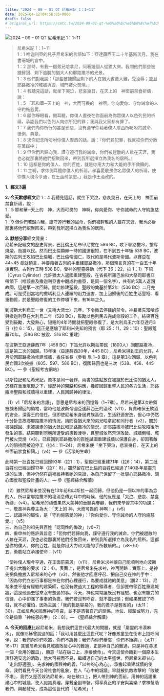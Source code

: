 ```yaml
---
title: "2024 – 09 – 01 QT 尼希米記 1：1~11"
date: 2025-04-12T04:56:05+0800
draft: false
# original_url: https://cmtc.tw/2024-09-01-qt-%e5%b0%bc%e5%b8%8c%e7%b1%b3%e8%a8%98-1%ef%bc%9a111
---
```


![2024 – 09 – 01 QT 尼希米記 1：1~11](/images/qt.jpg  "2024 – 09 – 01 QT 尼希米記 1：1~11")

> 尼希米記 1：1~11  
> 1：1 哈迦利亞的兒子尼希米的言語如下：亞達薛西王二十年基斯流月，我在書珊城的宮中。  
> 1：2 那時，有我一個弟兄哈拿尼，同著幾個人從猶大來。我問他們那些被擄歸回、剩下逃脫的猶大人和耶路撒冷的光景。  
> 1：3 他們對我說：「那些被擄歸回剩下的人在猶大省遭大難，受淩辱；並且耶路撒冷的城牆拆毀，城門被火焚燒。」  
> 1：4 我聽見這話，就坐下哭泣，悲哀幾日，在天上的　神面前禁食祈禱，說：  
> 1：5 「耶和華─天上的　神，大而可畏的　神啊，你向愛你、守你誡命的人守約施慈愛。  
> 1：6 願你睜眼看，側耳聽，你僕人晝夜在你面前為你眾僕人以色列民的祈禱，承認我們以色列人向你所犯的罪；我與我父家都有罪了。  
> 1：7 我們向你所行的甚是邪惡，沒有遵守你藉著僕人摩西所吩咐的誡命、律例、典章。  
> 1：8 求你記念所吩咐你僕人摩西的話，說：『你們若犯罪，我就把你們分散在萬民中；  
> 1：9 但你們若歸向我，謹守遵行我的誡命，你們被趕散的人雖在天涯，我也必從那裏將他們招聚回來，帶到我所選擇立為我名的居所。』  
> 1：10 這都是你的僕人、你的百姓，就是你用大力和大能的手所救贖的。  
> 1：11 主啊，求你側耳聽你僕人的祈禱，和喜愛敬畏你名眾僕人的祈禱，使你僕人現今亨通，在王面前蒙恩。」我是作王酒政的。

**1.  經文3遍**

**2. 今天默想經文**尼 1：4 我聽見這話，就坐下哭泣，悲哀幾日，在天上的　神面前禁食祈禱，說：  
1：5 耶和華─天上的　神，大而可畏的　神啊，你向愛你、守你誡命的人守約施慈愛。  
1：9 但你們若歸向我，謹守遵行我的誡命，你們被趕散的人雖在天涯，我也必從那裏將他們招聚回來，帶到我所選擇立為我名的居所。

**3. 默想分享**經文背景：  
尼希米記經文的歷史背景，巴比倫王尼布甲尼撒在 586 BC，攻下耶路撒冷，搶奪燒燬，劫擄以民。然而巴比倫顯赫一時的國運很短，在不到五十年後 539 BC，波斯的古列王攻陷巴比倫城，巴比倫帝國亡，取代的是瑪代波斯帝國。以賽亞在 44~45 章就預言，神要藉著古列的手重建耶路撒冷，那個預言真的在一百五十年後實現。古列作王時 538 BC，受神的聖靈感動（代下 36：22，拉 1：1）下詔（Cyrus Cylinder）允許猶太人返國重建聖殿，在省長所羅巴伯和大祭司耶書亞帶領下（哈該書及撒迦利亞書中翻成約書亞，是同一個名字），共有約5萬人返回故國，這是第一次回歸。開始修建聖殿，聖殿的奠基於第2年（536 BC）二月完成。可是受到當地的撒瑪利亞人連續的阻力迫害，加上回歸後的百姓生活豐裕、看重物質，於是聖殿修復的工作停頓下來，有16年之久。

到波斯大利烏王一世（又稱大流士）元年，下令撤去停建的禁令。神藉著先知哈該與撒迦利亞在大利烏二年（520 BC），鼓勵以色列民去完成修殿的工作。結果百姓受到鼓勵，大發熱心，短短的4年時間就把聖殿修復了，是大利烏王六年亞達月3日（拉 6：15）。這正是應驗了耶利米先知的預言（耶 25：11，29：10）：聖殿荒蕪70年。（586 BC 被毀、516 BC 重建）

在波斯王亞達薛西7年（458 BC）下旨允許以斯拉帶民（1800人）回耶路撒冷，這是第二次的回歸。13年後（亞達薛西20年，445 BC），尼希米得到王的允許，4月份回耶路撒冷修建城牆，擔任省長（參看 尼 1~8 章），這是第3次回歸。以色列民亡國3次被擄（605、597、586 BC），復國歸回也是三次（538、458、445 BC）。— 參《聖經考古網站》

以斯拉記和尼希米記，原本是同一著作，兩書的焦點放在被擄於巴比倫的猶太人，怎樣在重重阻礙之下，經歷神的開路和供應，幾度回歸重整人民的各方生活，耶路撒冷聖殿和城牆得以重建，人民回歸神的律法。

（1）v1「尼希米的言語」，意思是尼希米的回憶錄（1~7章）。尼希米是第3次帶領被擄者歸回的領袖，當時他是波斯帝國亞達薛西王的酒政（v11），負責確保王飲酒的安全，深得王的信任。但即使尼希米身居異族高位，生活舒適安逸，但心中仍然十分掛念故鄉耶路撒冷的情況，詢問從猶大來的弟兄哈拿尼和同行者（v2），關於被擄歸回、未被擄走的猶大餘民和耶路撒冷的情況，即耶路撒冷被巴比倫攻陷後所發生的事。結果聽到同胞所遭受的患難淩辱，且聖城依然荒涼敗破、城牆倒塌、城門被火焚燒（v3）。已經回到耶路撒冷的百姓試圖重建城牆以保護自身，卻因著敵人的阻撓而被迫停工（拉4：11~24），尼希米便「坐下哭泣，悲哀幾日，在天上的 神面前禁食祈禱。」（v4）— 參《活潑的生命》

此時第一批百姓已經回歸93年（拉1：1），聖殿已經重建71年（拉6：14），第二批百姓也已經回歸13年（拉7：8）。雖然留在巴比倫的百姓已經過了140多年屬靈荒涼的生活，但神仍然在這裡維持著祂的見證，為自己保留了一批關心耶路撒冷、關心國度和聖殿計畫的人。— 參《聖經綜合解讀》

（2）雖然尼希米並沒有在13年前和以斯拉一起回歸，但他仍是一個以神的事為念的人，所以當耶路撒冷的壞消息傳到耳中的時候，他的反應是「哭泣、悲哀、禁食祈禱」（v4）。尼希米的禱告果然大蒙神的垂聽與眷顧，我們來學習其中的功課：  
一、敬畏神與尊主為大：「天上的 神，大而可畏的 神啊！」（v5）  
二、認識神的屬性，是「守約施慈愛的神」：「你向愛你、守你誡命的人守約施慈愛。」（v5）  
三、為自己的祖先與百姓「認同性的悔改」（v6~7）  
四、重申神的應許與旨意：「但你們若歸向我，謹守遵行我的誡命，你們被趕散的人雖在天涯，我也必從那裏將他們招聚回來，帶到我所選擇立為我名的居所。這都是你的僕人、你的百姓，就是你用大力和大能的手所救贖的。」（v8~10）  
五、勇敢站立承接使命：（v11）

「使祢僕人現今亨通，在王面前蒙恩」（v11），尼希米求神讓自己能順利地向波斯王提出大膽的要求（2：4）。表面上，是尼希米先求神，神再開路；實際上，是神先把負擔放入尼希米的心中（v3），然後他才回應呼召、把自己交在神的手中：「因為你們立志行事都是神在你們心裡運行，為要成就祂的美意」（腓2：13）。尼希米並不是有經驗的建築師，也沒有做過大工程的領導者，但卻要帶領百姓重建城牆，這是他過去從來沒有想過的事。今天，神也常常讓既沒有經驗、也沒有能力的信徒，心中卻滿了事奉的負擔。我們若沒有呼召，就不要出頭；但如果確認了呼召，就不必懼怕，因為主說：「我的軛是容易的，我的擔子是輕省的」（太11：30）。正如尼希米回應神的呼召，並不是憑著自己的關係、地位、經驗或努力，完全是倚靠「神施恩的手」（2：8）。— 《聖經綜合解讀》

**4. 今天的回應**比起尼希米，我想我們這世代最大的問題，就是「屬靈的冷漠麻木」，就像耶穌曾說過的話：「我可用甚麼比這世代呢？好像孩童坐在街市上招呼同伴，說：我們向你們吹笛，你們不跳舞；我們向你們舉哀，你們不捶胸。」（太11：16~17）其實尼希米看見城牆敗破心中的難過，正是神自己的難過，只是神在尋求一個「合用的器皿」，願意「站在破口上，承接使命」。今天這使命臨到一個原本生活舒適安逸的酒政，他大可視而不見，繼續過自己的太平盛世。但尼希米卻甘心「走出舒適圈」、先求神的國與神的義，「以神的心為心」，承擔起重建城牆的使命。我們看見今天台灣社會的亂象，世人「心中的城牆」早就被仇敵攻擊的「敗破不堪」，我們又是否效法尼希米，站在破口上，把人帶到神的面前，用神的話語重建心中的城牆，使人認識真理，穿戴全副軍裝，得享真正的平安與喜樂？求神幫助我們，興起發光，成為這個世代的「尼希米」！